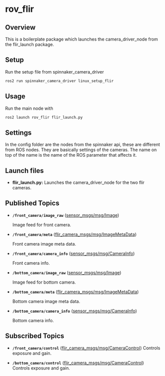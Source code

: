 # rov_flir

## Overview

This is a boilerplate package which launches the camera_driver_node from the flir_launch package.

## Setup

Run the setup file from spinnaker_camera_driver

```bash
ros2 run spinnaker_camera_driver linux_setup_flir
```

## Usage

Run the main node with

```bash
ros2 launch rov_flir flir_launch.py
```

## Settings

In the config folder are the nodes from the spinnaker api, these are different from ROS nodes. They are basically settings of the cameras. The name on top of the name is the name of the ROS parameter that affects it.

## Launch files

* **flir_launch.py:** Launches the camera_driver_node for the two flir cameras.

## Published Topics

* **`/front_camera/image_raw`** ([sensor_msgs/msg/Image])

    Image feed for front camera.

* **`/front_camera/meta`** ([flir_camera_msgs/msg/ImageMetaData])

    Front camera image meta data.

* **`/front_camera/camera_info`** ([sensor_msgs/msg/CameraInfo])

    Front camera info.

* **`/bottom_camera/image_raw`** ([sensor_msgs/msg/Image])

    Image feed for bottom camera.

* **`/bottom_camera/meta`** ([flir_camera_msgs/msg/ImageMetaData])

    Bottom camera image meta data.

* **`/bottom_camera/camera_info`** ([sensor_msgs/msg/CameraInfo])

    Bottom camera info.

## Subscribed Topics

* **`/front_camera/control`** ([flir_camera_msgs/msg/CameraControl])
    Controls exposure and gain.

* **`/bottom_camera/control`** ([flir_camera_msgs/msg/CameraControl])
    Controls exposure and gain.

[sensor_msgs/msg/Image]: https://docs.ros2.org/latest/api/sensor_msgs/msg/Image.html
[flir_camera_msgs/msg/ImageMetaData]: https://github.com/ros-drivers/flir_camera_driver/blob/humble-devel/flir_camera_msgs/msg/ImageMetaData.msg
[sensor_msgs/msg/CameraInfo]: https://docs.ros2.org/latest/api/sensor_msgs/msg/CameraInfo.html
[flir_camera_msgs/msg/CameraControl]: https://github.com/ros-drivers/flir_camera_driver/blob/humble-devel/flir_camera_msgs/msg/CameraControl.msg